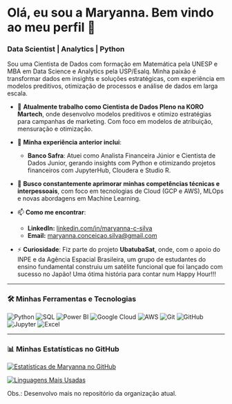# Olá, eu sou a Maryanna. Bem vindo ao meu perfil 👋

### Data Scientist | Analytics | Python

Sou uma Cientista de Dados com formação em Matemática pela UNESP e MBA em Data Science e Analytics pela USP/Esalq. Minha paixão é transformar dados em insights e soluções estratégicas, com experiência em modelos preditivos, otimização de processos e análise de dados em larga escala.

- 🔭 **Atualmente trabalho como Cientista de Dados Pleno na KORO Martech**, onde desenvolvo modelos preditivos e otimizo estratégias para campanhas de marketing. Com foco em modelos de atribuição, mensuração e otimização.

- 🏢 **Minha experiência anterior inclui**:
    - **Banco Safra**: Atuei como Analista Financeira Júnior e Cientista de Dados Junior, gerando insights com Python e otimizando projetos financeiros com JupyterHub, Cloudera e Studio R.
    
- 🌱 **Busco constantemente aprimorar minhas competências técnicas e interpessoais**, com foco em tecnologias de Cloud (GCP e AWS), MLOps e novas abordagens em Machine Learning.

- 📫 **Como me encontrar**:
    - **LinkedIn:** [linkedin.com/in/maryanna-c-silva](https://www.linkedin.com/in/maryanna-c-silva)
    - **Email:** [maryanna.conceicao.silva@gmail.com](mailto:maryanna.conceicao.silva@gmail.com)

- ⚡ **Curiosidade**: Fiz parte do projeto **UbatubaSat**, onde, com o apoio do INPE e da Agência Espacial Brasileira, um grupo de estudantes do ensino fundamental construiu um satélite funcional que foi lançado com sucesso no Japão! Uma ótima história para contar num Happy Hour!!! 

---

### 🛠️ Minhas Ferramentas e Tecnologias

![Python](https://img.shields.io/badge/Python-3776AB?style=for-the-badge&logo=python&logoColor=white)
![SQL](https://img.shields.io/badge/SQL-4479A1?style=for-the-badge&logo=postgresql&logoColor=white)
![Power BI](https://img.shields.io/badge/Power%20BI-F2C811?style=for-the-badge&logo=powerbi&logoColor=black)
![Google Cloud](https://img.shields.io/badge/Google_Cloud-4285F4?style=for-the-badge&logo=google-cloud&logoColor=white)
![AWS](https://img.shields.io/badge/AWS-232F3E?style=for-the-badge&logo=amazon-aws&logoColor=white)
![Git](https://img.shields.io/badge/GIT-E44C30?style=for-the-badge&logo=git&logoColor=white)
![GitHub](https://img.shields.io/badge/GitHub-100000?style=for-the-badge&logo=github&logoColor=white)
![Jupyter](https://img.shields.io/badge/Jupyter-F37626.svg?&style=for-the-badge&logo=Jupyter&logoColor=white)
![Excel](https://img.shields.io/badge/Excel-217346?style=for-the-badge&logo=microsoft-excel&logoColor=white)

---

### 📊 Minhas Estatísticas no GitHub

[![Estatísticas de Maryanna no GitHub](https://github-readme-stats.vercel.app/api?username=MaryannaSilva&show_icons=true&theme=dracula&include_all_commits=true&count_private=true)](https://github.com/MaryannaSilva)

[![Linguagens Mais Usadas](https://github-readme-stats.vercel.app/api/top-langs/?username=MaryannaSilva&layout=compact&langs_count=7&theme=dracula)](https://github.com/MaryannaSilva)

Obs.: Desenvolvo mais no repositório da organização atual.

